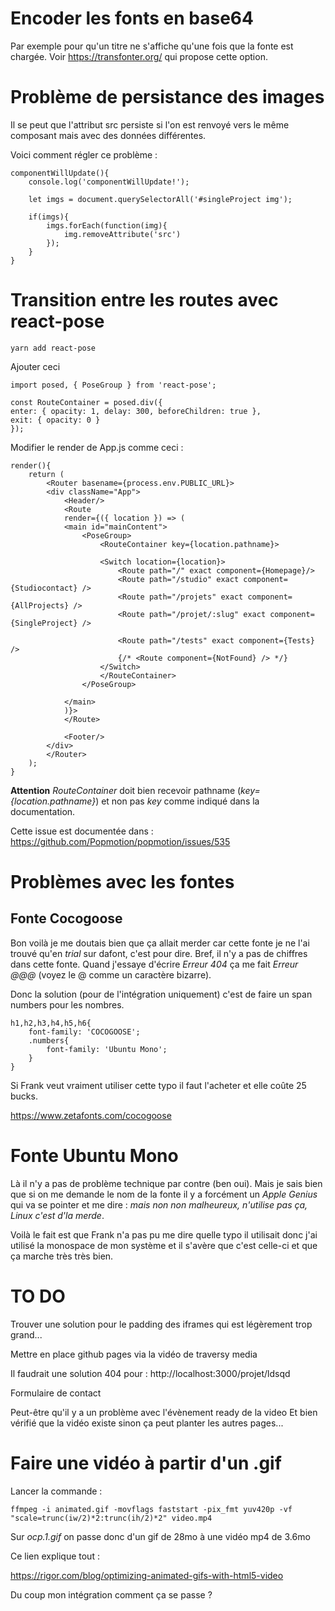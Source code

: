 # Encoder les fonts en base64

Par exemple pour qu'un titre ne s'affiche qu'une fois que la fonte est chargée. 
Voir https://transfonter.org/ qui propose cette option. 

# Problème de persistance des images 

Il se peut que l'attribut src persiste si l'on est renvoyé vers le même composant mais avec des données différentes. 

Voici comment régler ce problème : 

    componentWillUpdate(){
        console.log('componentWillUpdate!');

        let imgs = document.querySelectorAll('#singleProject img');

        if(imgs){
            imgs.forEach(function(img){
                img.removeAttribute('src')
            });
        }
    }

# Transition entre les routes avec react-pose 

    yarn add react-pose

Ajouter ceci

    import posed, { PoseGroup } from 'react-pose';

    const RouteContainer = posed.div({
    enter: { opacity: 1, delay: 300, beforeChildren: true },
    exit: { opacity: 0 }
    });

Modifier le render de App.js comme ceci : 
    
    render(){
        return (
            <Router basename={process.env.PUBLIC_URL}>
            <div className="App">
                <Header/>
                <Route
                render={({ location }) => (
                <main id="mainContent">
                    <PoseGroup>
                        <RouteContainer key={location.pathname}>
                        
                        <Switch location={location}>
                            <Route path="/" exact component={Homepage}/>
                            <Route path="/studio" exact component={Studiocontact} />
                            <Route path="/projets" exact component={AllProjects} />
                            <Route path="/projet/:slug" exact component={SingleProject} />

                            <Route path="/tests" exact component={Tests} />
                            {/* <Route component={NotFound} /> */}
                        </Switch>
                        </RouteContainer>
                    </PoseGroup>
                    
                </main>
                )}>
                </Route>

                <Footer/>
            </div>
            </Router>
        );
    }

**Attention** *RouteContainer* doit bien recevoir pathname (*key={location.pathname}*) et non pas *key* comme indiqué dans la documentation. 

Cette issue est documentée dans : 
https://github.com/Popmotion/popmotion/issues/535

# Problèmes avec les fontes

## Fonte Cocogoose 

Bon voilà je me doutais bien que ça allait merder car cette fonte je ne l'ai trouvé qu'en *trial* sur dafont, c'est pour dire. Bref, il n'y a pas de chiffres dans cette fonte. Quand j'essaye d'écrire *Erreur 404* ça me fait *Erreur @@@* (voyez le @ comme un caractère bizarre). 

Donc la solution (pour de l'intégration uniquement) c'est de faire un span numbers pour les nombres. 

    h1,h2,h3,h4,h5,h6{
        font-family: 'COCOGOOSE';
        .numbers{
            font-family: 'Ubuntu Mono';
        }
    }

Si Frank veut vraiment utiliser cette typo il faut l'acheter et elle coûte 25 bucks. 

https://www.zetafonts.com/cocogoose

# Fonte Ubuntu Mono 

Là il n'y a pas de problème technique par contre (ben oui). Mais je sais bien que si on me demande le nom de la fonte il y a forcément un *Apple Genius* qui va se pointer et me dire : *mais non non malheureux, n'utilise pas ça, Linux c'est d'la merde*. 

Voilà le fait est que Frank n'a pas pu me dire quelle typo il utilisait donc j'ai utilisé la monospace de mon système et il s'avère que c'est celle-ci et que ça marche très très bien. 

# TO DO

Trouver une solution pour le padding des iframes qui est légèrement trop grand...

Mettre en place github pages via la vidéo de traversy media

Il faudrait une solution 404 pour :
http://localhost:3000/projet/ldsqd

Formulaire de contact 

Peut-être qu'il y a un problème avec l'évènement ready de la video
Et bien vérifié que la vidéo existe sinon ça peut planter les autres pages...

# Faire une vidéo à partir d'un .gif

Lancer la commande : 

    ffmpeg -i animated.gif -movflags faststart -pix_fmt yuv420p -vf "scale=trunc(iw/2)*2:trunc(ih/2)*2" video.mp4

Sur *ocp.1.gif* on passe donc d'un gif de 28mo à une vidéo mp4 de 3.6mo

Ce lien explique tout : 

https://rigor.com/blog/optimizing-animated-gifs-with-html5-video

Du coup mon intégration comment ça se passe ?


